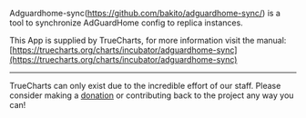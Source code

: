 Adguardhome-sync(https://github.com/bakito/adguardhome-sync/) is a tool to synchronize AdGuardHome config to replica instances.

This App is supplied by TrueCharts, for more information visit the manual: [https://truecharts.org/charts/incubator/adguardhome-sync](https://truecharts.org/charts/incubator/adguardhome-sync)

---

TrueCharts can only exist due to the incredible effort of our staff.
Please consider making a [donation](https://truecharts.org/sponsor) or contributing back to the project any way you can!
